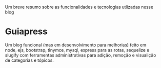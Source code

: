 Um breve resumo sobre as funcionalidades e tecnologias utlizadas nesse blog

# Guiapress 

Um blog funcional (mas em desenvolvimento para melhorias) feito em node, ejs, bootstrap, tinymce, mysql, express para as rotas, sequelize e slugify com ferramentas administrativas para adição, remoção e visualição de categorias e tópicos.
